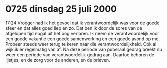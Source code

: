 # 0725 dinsdag 25 juli 2000
17:24	Vroeger had ik het gevoel dat ik verantwoordelijk was voor de goede sfeer en dat alles goed liep en zo. Dat ben ik door de sores van de afgelopen tijd nogal uit het oog verloren.  Ik neem de verantwoordelijk voor een goede vakantie een goede samenwerking en een goede avond op me. Probeer steeds weer terug te keren naar die verantwoordelijkheid. Ook al wijk ik er regelmatig van af. Na deze periode van puberaal gedrag breekt nu weer een periode van verantwoordelijk gedrag aan. Daartoe behoren de lijstjes, en de zorg voor de anderen, en de brieven.